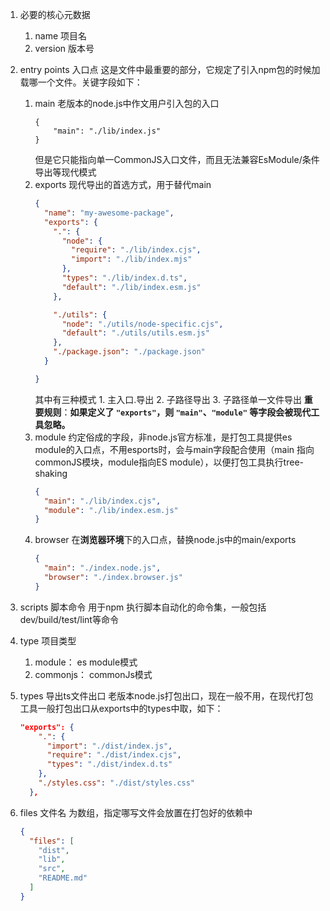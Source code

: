 1. 必要的核心元数据
	1. name 项目名
	2. version 版本号 

2. entry points 入口点
	这是文件中最重要的部分，它规定了引入npm包的时候加载哪一个文件。关键字段如下：
	1. main
		老版本的node.js中作文用户引入包的入口
		```
		{
			"main": "./lib/index.js"
		}
		```
		但是它只能指向单一CommonJS入口文件，而且无法兼容EsModule/条件导出等现代模式
	2. exports
		现代导出的首选方式，用于替代main
		```json
		{
		  "name": "my-awesome-package",
		  "exports": {
		    ".": {
		      "node": {
		        "require": "./lib/index.cjs",
		        "import": "./lib/index.mjs"  
		      },
		      "types": "./lib/index.d.ts",
		      "default": "./lib/index.esm.js"
		    },
		
		    "./utils": {
		      "node": "./utils/node-specific.cjs",
		      "default": "./utils/utils.esm.js"
		    },
		    "./package.json": "./package.json"
		  }
		
		}
		```
		其中有三种模式 1. 主入口.导出 2. 子路径导出 3. 子路径单一文件导出
		**重要规则**：**如果定义了 `"exports"`，则 `"main"`、`"module"` 等字段会被现代工具忽略。**
	3. module
		约定俗成的字段，非node.js官方标准，是打包工具提供es module的入口点，不用esports时，会与main字段配合使用（main 指向commonJS模块，module指向ES module），以便打包工具执行tree-shaking
		```json
		{
		  "main": "./lib/index.cjs",
		  "module": "./lib/index.esm.js"  
		}
		```
	4. browser
		在**浏览器环境**下的入口点，替换node.js中的main/exports
		```json
		{
		  "main": "./index.node.js",
		  "browser": "./index.browser.js"
		}
		```

3. scripts 脚本命令
	用于npm 执行脚本自动化的命令集，一般包括 dev/build/test/lint等命令

4. type 项目类型 
	1. module： es module模式
	2. commonjs： commonJs模式

5. types 导出ts文件出口
	老版本node.js打包出口，现在一般不用，在现代打包工具一般打包出口从exports中的types中取，如下：
	```json
	"exports": {
	    ".": {
	      "import": "./dist/index.js",
	      "require": "./dist/index.cjs",
	      "types": "./dist/index.d.ts"
	    },
	    "./styles.css": "./dist/styles.css"
	  },
	```

6. files 文件名
	为数组，指定哪写文件会放置在打包好的依赖中
	```json
	{
	  "files": [
	    "dist",
	    "lib",
	    "src",
	    "README.md"
	  ]
	}
	```



